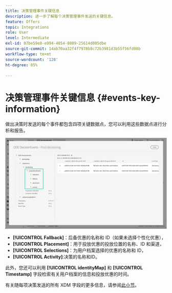 ```yaml
---
title: 决策管理事件关键信息
description: 进一步了解每个决策管理事件发送的关键信息。
feature: Offers
topic: Integrations
role: User
level: Intermediate
exl-id: 07be59e8-e994-4854-8089-25614d005dbe
source-git-commit: 14ab70aa32f4f7978b8c72b3981d3b55f56fd08b
workflow-type: tm+mt
source-wordcount: '128'
ht-degree: 85%

---
```


# 决策管理事件关键信息 {#events-key-information}

做出决策时发送的每个事件都包含四项关键数据点，您可以利用这些数据点进行分析和报告。

![](../assets/events-dataset-preview.png)

* **[!UICONTROL Fallback]**：后备优惠的名称和 ID（如果未选择个性化优惠），
* **[!UICONTROL Placement]**：用于投放优惠的投放位置的名称、ID 和渠道，
* **[!UICONTROL Selections]**：为用户档案选择的优惠的名称和 ID，
* **[!UICONTROL Activity]**:决策的名称和ID。

此外，您还可以利用 **[!UICONTROL identityMap]** 和 **[!UICONTROL Timestamp]** 字段检索有关用户档案的信息和投放优惠的时间。

有关随每项决策发送的所有 XDM 字段的更多信息，请参阅[此小节](xdm-fields.md)。
